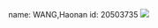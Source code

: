 name: WANG,Haonan
id: 20503735
![](https://tva3.sinaimg.cn/large/005R6Otmly1g6wt8k2dtpg31a207g75b.gif)
